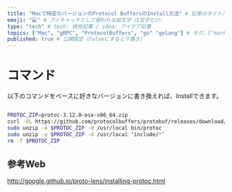 ```yaml
---
title: "Macで特定のバージョンのProtocol BuffersのInstall方法" # 記事のタイトル
emoji: "💻" # アイキャッチとして使われる絵文字（1文字だけ）
type: "tech" # tech: 技術記事 / idea: アイデア記事
topics: ["Mac", "gRPC", "ProtocolBuffers", "go" "golang"] # タグ。["markdown", "rust", "aws"]のように指定する
published: true # 公開設定（falseにすると下書き）
---
```

# コマンド

以下のコマンドをベースに好きなバージョンに書き換えれば、Installできます。

```bash

PROTOC_ZIP=protoc-3.12.0-osx-x86_64.zip
curl -OL https://github.com/protocolbuffers/protobuf/releases/download/v3.12.0/$PROTOC_ZIP
sudo unzip -o $PROTOC_ZIP -d /usr/local bin/protoc
sudo unzip -o $PROTOC_ZIP -d /usr/local ‘include/*’
rm -f $PROTOC_ZIP
```

## 参考Web
http://google.github.io/proto-lens/installing-protoc.html

